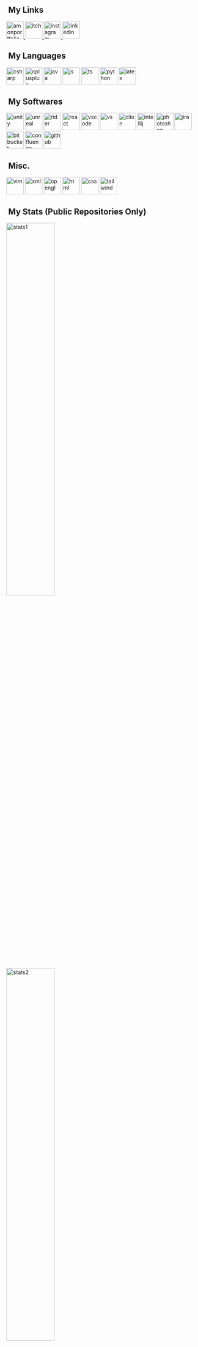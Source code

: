 <!--
**gus-s-42/gus-s-42** is a ✨ _special_ ✨ repository because its `README.md` (this file) appears on your GitHub profile.

Here are some ideas to get you started:

- 🔭 I’m currently working on ...
- 🌱 I’m currently learning ...
- 👯 I’m looking to collaborate on ...
- 🤔 I’m looking for help with ...
- 💬 Ask me about ...
- 📫 How to reach me: ...
- 😄 Pronouns: ...
- ⚡ Fun fact: ...
-->
<h2>&nbsp;My Links</h2>
<a href="https://sabinoa.myportfolio.com/">
  <img src="https://github.com/user-attachments/assets/537992bc-45db-44c2-9ec0-03b86a9897c9" alt="amonportfolio" width="45" height="45"/>
</a>
<a href="https://gus-drawing.itch.io/">
  <img src="https://github.com/user-attachments/assets/f64969ba-cfbe-460a-bb95-2d1645211901" alt="itch" width="45" height="45"/>
</a>
<a href="https://www.instagram.com/gus_drawing/">
  <img src="https://github.com/user-attachments/assets/1a8e932d-909f-4a8b-aa60-b7727bc23a48" alt="instagram" width="45" height="45"/>
</a>
<a href="https://www.linkedin.com/in/augustus-sabino">
  <img src="https://github.com/user-attachments/assets/82224b3c-0b1b-4b4f-998c-9df6c49a9e98" alt="linkedin" width="45" height="45"/>
</a>

<h2>&nbsp;My Languages</h2>
<p align="left">
<img src="https://cdn.jsdelivr.net/gh/devicons/devicon@latest/icons/csharp/csharp-original.svg" alt="csharp" width="45" height="45"/>
<img src="https://cdn.jsdelivr.net/gh/devicons/devicon@latest/icons/cplusplus/cplusplus-original.svg" alt="cplusplus" width="45" height="45"/>
<img src="https://cdn.jsdelivr.net/gh/devicons/devicon@latest/icons/java/java-original.svg" alt="java" width="45" height="45"/>
<img src="https://cdn.jsdelivr.net/gh/devicons/devicon@latest/icons/javascript/javascript-original.svg" alt="js" width="45" height="45"/>
<img src="https://cdn.jsdelivr.net/gh/devicons/devicon@latest/icons/typescript/typescript-original.svg" alt="ts" width="45" height="45"/>
<img src="https://cdn.jsdelivr.net/gh/devicons/devicon@latest/icons/python/python-original.svg" alt="python" width="45" height="45"/>
<img src="https://cdn.jsdelivr.net/gh/devicons/devicon@latest/icons/latex/latex-original.svg" alt="latex" width="45" height="45"/>
</p>

<h2>&nbsp;My Softwares</h2>
<p align="left">
<img src="https://cdn.jsdelivr.net/gh/devicons/devicon@latest/icons/unity/unity-original.svg" alt="unity" width="45" height="45"/>
<img src="https://cdn.jsdelivr.net/gh/devicons/devicon@latest/icons/unrealengine/unrealengine-original.svg" alt="unreal" width="45" height="45"/>
<img src="https://cdn.jsdelivr.net/gh/devicons/devicon@latest/icons/rider/rider-original.svg" alt="rider" width="45" height="45"/>
<img src="https://cdn.jsdelivr.net/gh/devicons/devicon@latest/icons/react/react-original.svg" alt="react" width="45" height="45"/>
<img src="https://cdn.jsdelivr.net/gh/devicons/devicon/icons/vscode/vscode-original.svg" alt="vscode" width="45" height="45"/>
<img src="https://cdn.jsdelivr.net/gh/devicons/devicon@latest/icons/visualstudio/visualstudio-plain.svg" alt="vs" width="45" height="45"/>
<img src="https://cdn.jsdelivr.net/gh/devicons/devicon@latest/icons/clion/clion-original.svg" alt="clion" width="45" height="45"/>
<img src="https://cdn.jsdelivr.net/gh/devicons/devicon@latest/icons/intellij/intellij-original.svg" alt="intellij" width="45" height="45"/>  
<img src="https://cdn.jsdelivr.net/gh/devicons/devicon@latest/icons/photoshop/photoshop-original.svg" alt="photoshop" width="45" height="45"/>
<img src="https://cdn.jsdelivr.net/gh/devicons/devicon@latest/icons/jira/jira-original.svg" alt="jira" width="45" height="45"/>
<img src="https://cdn.jsdelivr.net/gh/devicons/devicon@latest/icons/bitbucket/bitbucket-original.svg" alt="bitbucket" width="45" height="45"/>
<img src="https://cdn.jsdelivr.net/gh/devicons/devicon@latest/icons/confluence/confluence-original.svg" alt="confluence" width="45" height="45"/>
<img src="https://cdn.jsdelivr.net/gh/devicons/devicon@latest/icons/github/github-original.svg" alt="github" width="45" height="45"/>
</p>

<h2>&nbsp;Misc.</h2>
<p align="left">
<img src="https://cdn.jsdelivr.net/gh/devicons/devicon@latest/icons/vim/vim-original.svg" alt="vim" width="45" height="45"/>
<img src="https://cdn.jsdelivr.net/gh/devicons/devicon@latest/icons/xml/xml-original.svg" alt="xml" width="45" height="45"/>
<img src="https://cdn.jsdelivr.net/gh/devicons/devicon@latest/icons/opengl/opengl-original.svg" alt="opengl" width="45" height="45"/>
<img src="https://cdn.jsdelivr.net/gh/devicons/devicon@latest/icons/html5/html5-plain-wordmark.svg" alt="html" width="45" height="45"/>
<img src="https://cdn.jsdelivr.net/gh/devicons/devicon@latest/icons/css3/css3-plain-wordmark.svg" alt="css" width="45" height="45"/>
<img src="https://cdn.jsdelivr.net/gh/devicons/devicon@latest/icons/tailwindcss/tailwindcss-original-wordmark.svg" alt="tailwind" width="45" height="45"/>
</p>

<h2>&nbsp;My Stats (Public Repositories Only)</h2>
<a href="https://github.com/gus-s-42/github-readme-stats">
  <img src="https://github-readme-stats.vercel.app/api?username=gus-s-42&hide=stars&theme=transparent&show_icons=true" alt="stats1" width="50%"/>
</a>
<a href="https://github.com/gus-s-42/github-readme-stats">
  <img src="https://github-readme-stats.vercel.app/api/top-langs/?username=gus-s-42&size_weight=0.5&count_weight=0.5&theme=transparent&hide=html&layout=compact" alt="stats2" width="50%"/>
</a>
